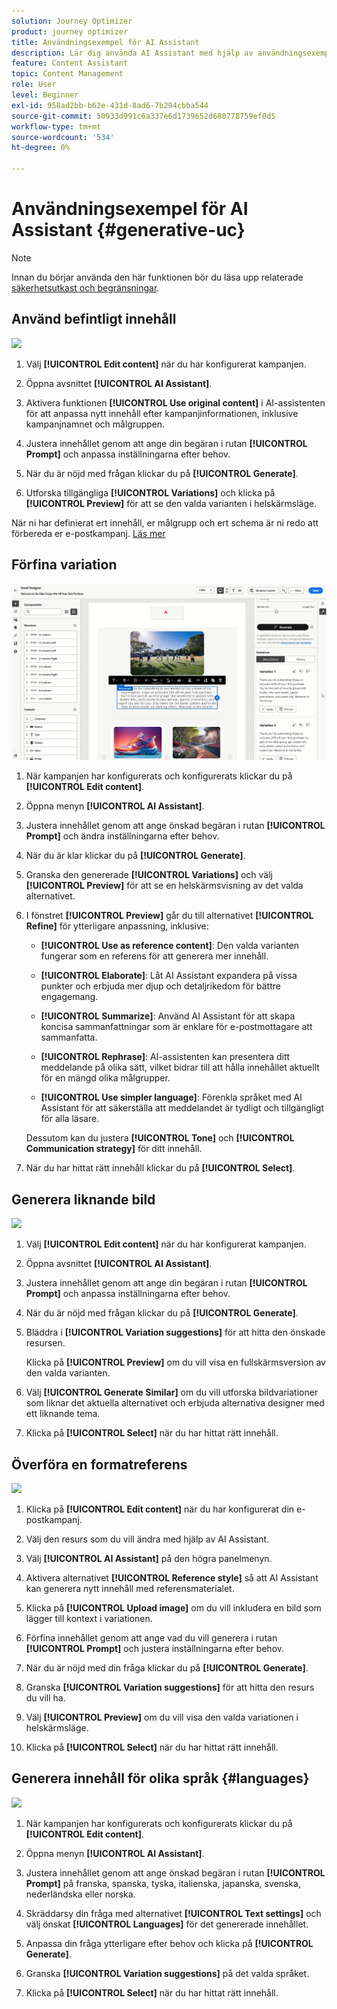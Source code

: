 ```yaml
---
solution: Journey Optimizer
product: journey optimizer
title: Användningsexempel för AI Assistant
description: Lär dig använda AI Assistant med hjälp av användningsexempel
feature: Content Assistant
topic: Content Management
role: User
level: Beginner
exl-id: 958ad2bb-b62e-431d-8ad6-7b294cbba544
source-git-commit: 50933d991c6a337e6d1739652d680778759ef0d5
workflow-type: tm+mt
source-wordcount: '534'
ht-degree: 0%

---
```


# Användningsexempel för AI Assistant {#generative-uc}

>[!NOTE]
>
>Innan du börjar använda den här funktionen bör du läsa upp relaterade [säkerhetsutkast och begränsningar](gs-generative.md#generative-guardrails).

## Använd befintligt innehåll

![](assets/do-not-localize/gen-ai-reuse-text.gif)

1. Välj **[!UICONTROL Edit content]** när du har konfigurerat kampanjen.

1. Öppna avsnittet **[!UICONTROL AI Assistant]**.

1. Aktivera funktionen **[!UICONTROL Use original content]** i AI-assistenten för att anpassa nytt innehåll efter kampanjinformationen, inklusive kampanjnamnet och målgruppen.

1. Justera innehållet genom att ange din begäran i rutan **[!UICONTROL Prompt]** och anpassa inställningarna efter behov.

1. När du är nöjd med frågan klickar du på **[!UICONTROL Generate]**.

1. Utforska tillgängliga **[!UICONTROL Variations]** och klicka på **[!UICONTROL Preview]** för att se den valda varianten i helskärmsläge.

När ni har definierat ert innehåll, er målgrupp och ert schema är ni redo att förbereda er e-postkampanj. [Läs mer](../campaigns/review-activate-campaign.md)

## Förfina variation

![](assets/do-not-localize/gen-ai-variation.gif)

1. När kampanjen har konfigurerats och konfigurerats klickar du på **[!UICONTROL Edit content]**.

1. Öppna menyn **[!UICONTROL AI Assistant]**.

1. Justera innehållet genom att ange önskad begäran i rutan **[!UICONTROL Prompt]** och ändra inställningarna efter behov.

1. När du är klar klickar du på **[!UICONTROL Generate]**.

1. Granska den genererade **[!UICONTROL Variations]** och välj **[!UICONTROL Preview]** för att se en helskärmsvisning av det valda alternativet.

1. I fönstret **[!UICONTROL Preview]** går du till alternativet **[!UICONTROL Refine]** för ytterligare anpassning, inklusive:

   * **[!UICONTROL Use as reference content]**: Den valda varianten fungerar som en referens för att generera mer innehåll.

   * **[!UICONTROL Elaborate]**: Låt AI Assistant expandera på vissa punkter och erbjuda mer djup och detaljrikedom för bättre engagemang.

   * **[!UICONTROL Summarize]**: Använd AI Assistant för att skapa koncisa sammanfattningar som är enklare för e-postmottagare att sammanfatta.

   * **[!UICONTROL Rephrase]**: AI-assistenten kan presentera ditt meddelande på olika sätt, vilket bidrar till att hålla innehållet aktuellt för en mängd olika målgrupper.

   * **[!UICONTROL Use simpler language]**: Förenkla språket med AI Assistant för att säkerställa att meddelandet är tydligt och tillgängligt för alla läsare.

   Dessutom kan du justera **[!UICONTROL Tone]** och **[!UICONTROL Communication strategy]** för ditt innehåll.

1. När du har hittat rätt innehåll klickar du på **[!UICONTROL Select]**.

## Generera liknande bild

![](assets/do-not-localize/uc-image-similar.gif)

1. Välj **[!UICONTROL Edit content]** när du har konfigurerat kampanjen.

1. Öppna avsnittet **[!UICONTROL AI Assistant]**.

1. Justera innehållet genom att ange din begäran i rutan **[!UICONTROL Prompt]** och anpassa inställningarna efter behov.

1. När du är nöjd med frågan klickar du på **[!UICONTROL Generate]**.

1. Bläddra i **[!UICONTROL Variation suggestions]** för att hitta den önskade resursen.

   Klicka på **[!UICONTROL Preview]** om du vill visa en fullskärmsversion av den valda varianten.

1. Välj **[!UICONTROL Generate Similar]** om du vill utforska bildvariationer som liknar det aktuella alternativet och erbjuda alternativa designer med ett liknande tema.

1. Klicka på **[!UICONTROL Select]** när du har hittat rätt innehåll.

## Överföra en formatreferens

![](assets/do-not-localize/uc-image-reference.gif)

1. Klicka på **[!UICONTROL Edit content]** när du har konfigurerat din e-postkampanj.

1. Välj den resurs som du vill ändra med hjälp av AI Assistant.

1. Välj **[!UICONTROL AI Assistant]** på den högra panelmenyn.

1. Aktivera alternativet **[!UICONTROL Reference style]** så att AI Assistant kan generera nytt innehåll med referensmaterialet.

1. Klicka på **[!UICONTROL Upload image]** om du vill inkludera en bild som lägger till kontext i variationen.

1. Förfina innehållet genom att ange vad du vill generera i rutan **[!UICONTROL Prompt]** och justera inställningarna efter behov.

1. När du är nöjd med din fråga klickar du på **[!UICONTROL Generate]**.

1. Granska **[!UICONTROL Variation suggestions]** för att hitta den resurs du vill ha.

1. Välj **[!UICONTROL Preview]** om du vill visa den valda variationen i helskärmsläge.

1. Klicka på **[!UICONTROL Select]** när du har hittat rätt innehåll.

## Generera innehåll för olika språk {#languages}

![](assets/do-not-localize/gen-ai-language.gif)

1. När kampanjen har konfigurerats och konfigurerats klickar du på **[!UICONTROL Edit content]**.

1. Öppna menyn **[!UICONTROL AI Assistant]**.

1. Justera innehållet genom att ange önskad begäran i rutan **[!UICONTROL Prompt]** på franska, spanska, tyska, italienska, japanska, svenska, nederländska eller norska.

1. Skräddarsy din fråga med alternativet **[!UICONTROL Text settings]** och välj önskat **[!UICONTROL Languages]** för det genererade innehållet.

1. Anpassa din fråga ytterligare efter behov och klicka på **[!UICONTROL Generate]**.

1. Granska **[!UICONTROL Variation suggestions]** på det valda språket.

1. Klicka på **[!UICONTROL Select]** när du har hittat rätt innehåll.
